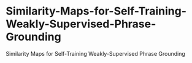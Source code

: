 # Similarity-Maps-for-Self-Training-Weakly-Supervised-Phrase-Grounding
Similarity Maps for Self-Training Weakly-Supervised Phrase Grounding
